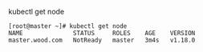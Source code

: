 kubectl get node

```
[root@master ~]# kubectl get node
NAME              STATUS     ROLES    AGE    VERSION
master.wood.com   NotReady   master   3m4s   v1.18.0
```
